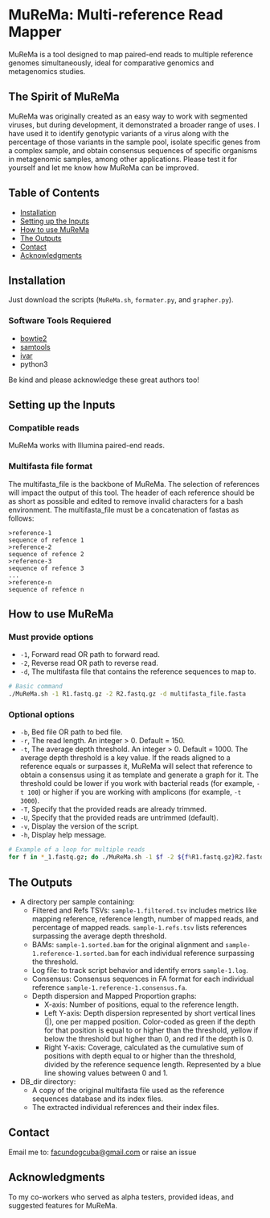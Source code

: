 # MuReMa: Multi-reference Read Mapper
MuReMa is a tool designed to map paired-end reads to multiple reference genomes simultaneously, ideal for comparative genomics and metagenomics studies.

## The Spirit of MuReMa
MuReMa was originally created as an easy way to work with segmented viruses, but during development, it demonstrated a broader range of uses. I have used it to identify genotypic variants of a virus along with the percentage of those variants in the sample pool, isolate specific genes from a complex sample, and obtain consensus sequences of specific organisms in metagenomic samples, among other applications. Please test it for yourself and let me know how MuReMa can be improved.

## Table of Contents
- [Installation](#installation)
- [Setting up the Inputs](#setting-up-the-inputs)
- [How to use MuReMa](#how-to-use-murema)
- [The Outputs](#the-outputs)
- [Contact](#contact)
- [Acknowledgments](#acknowledgments)

## Installation
Just download the scripts (`MuReMa.sh`, `formater.py`, and `grapher.py`).

### Software Tools Requiered
- [bowtie2](https://github.com/BenLangmead/bowtie2)
- [samtools](https://github.com/samtools/samtools)
- [ivar](https://github.com/gkarthik/ivar)
- python3

Be kind and please acknowledge these great authors too!

## Setting up the Inputs
### Compatible reads
MuReMa works with Illumina paired-end reads.

### Multifasta file format
The multifasta_file is the backbone of MuReMa. The selection of references will impact the output of this tool. The header of each reference should be as short as possible and edited to remove invalid characters for a bash environment. The multifasta_file must be a concatenation of fastas as follows:
```
>reference-1
sequence of refence 1
>reference-2
sequence of refence 2
>reference-3
sequence of refence 3
...
>reference-n
sequence of refence n
```

## How to use MuReMa
### Must provide options
- `-1`, Forward read OR path to forward read.
- `-2`, Reverse read OR path to reverse read.
- `-d`, The multifasta file that contains the reference sequences to map to.
```bash
# Basic command
./MuReMa.sh -1 R1.fastq.gz -2 R2.fastq.gz -d multifasta_file.fasta
```

### Optional options
- `-b`, Bed file OR path to bed file.
- `-r`, The read length. An integer > 0. Default = 150.
- `-t`, The average depth threshold. An integer > 0. Default = 1000. The average depth threshold is a key value. If the reads aligned to a reference equals or surpasses it, MuReMa will select that reference to obtain a consensus using it as template and generate a graph for it. The threshold could be lower if you work with bacterial reads (for example, `-t 100`) or higher if you are working with amplicons (for example, `-t 3000`).
- `-T`, Specify that the provided reads are already trimmed.
- `-U`, Specify that the provided reads are untrimmed (default).
- `-v`, Display the version of the script.
- `-h`, Display help message.
```bash
# Example of a loop for multiple reads
for f in *_1.fastq.gz; do ./MuReMa.sh -1 $f -2 ${f%R1.fastq.gz}R2.fastq.gz -d multifasta_file.fasta; done
```

## The Outputs
- A directory per sample containing:
  - Filtered and Refs TSVs: `sample-1.filtered.tsv` includes metrics like mapping reference, reference length, number of mapped reads, and percentage of mapped reads. `sample-1.refs.tsv` lists references surpassing the average depth threshold.
  - BAMs: `sample-1.sorted.bam` for the original alignment and `sample-1.reference-1.sorted.bam` for each individual reference surpassing the threshold.
  - Log file: to track script behavior and identify errors `sample-1.log`.
  - Consensus: Consensus sequences in FA format for each individual reference `sample-1.reference-1.consensus.fa`.
  - Depth dispersion and Mapped Proportion graphs:
    - X-axis: Number of positions, equal to the reference length.
    - Left Y-axis: Depth dispersion represented by short vertical lines (|), one per mapped position. Color-coded as green if the depth for that position is equal to or higher than the threshold, yellow if below the threshold but higher than 0, and red if the depth is 0.
    - Right Y-axis: Coverage, calculated as the cumulative sum of positions with depth equal to or higher than the threshold, divided by the reference sequence length. Represented by a blue line showing values between 0 and 1.
- DB_dir directory:
  - A copy of the original multifasta file used as the reference sequences database and its index files.
  - The extracted individual references and their index files.

## Contact
Email me to: facundogcuba@gmail.com or raise an issue

## Acknowledgments
To my co-workers who served as alpha testers, provided ideas, and suggested features for MuReMa.
